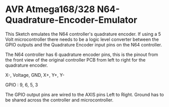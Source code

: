 # AVR Atmega168/328 N64-Quadrature-Encoder-Emulator
This Sketch emulates the N64 controller's quadrature encoder. If using a 5 Volt microcontroller there needs to be a logic level converter between the GPIO outputs and the Quadrature Encoder input pins on the N64 controller. 

The N64 controller has 6 quadrature encoder pins, this is the pinout from the front view of the original controller PCB from left to right for the quadrature encoder. 

X-, Voltage, GND, X+, Y+, Y- 

GPIO : 9, 6, 5, 3

The GPIO output pins are wired to the AXIS pins Left to Right. Ground has to be shared across the controller and microcontroller.


